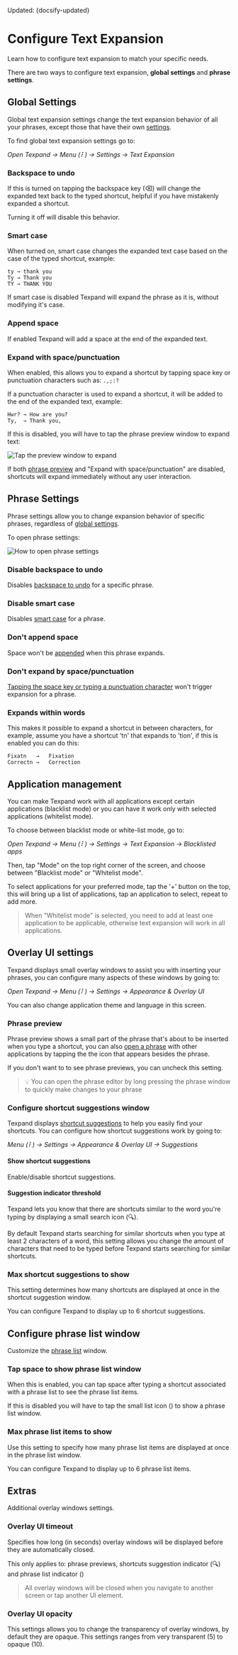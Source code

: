 Updated: {docsify-updated}

# Configure Text Expansion

Learn how to configure text expansion to match your specific needs.

There are two ways to configure text expansion, **global settings** and **phrase settings**.

## Global Settings

Global text expansion settings change the text expansion behavior of all your phrases, except those that have their own [settings](#phrase-settings). 

To find global text expansion settings go to: 

*Open Texpand → Menu (⠇) → Settings → Text Expansion* 

### Backspace to undo

If this is turned on tapping the backspace key (⌫) will change the expanded text back to the typed shortcut, helpful if you have mistakenly expanded a shortcut.

Turning it off will disable this behavior.

### Smart case

When turned on, smart case changes the expanded text case based on the case of the typed shortcut, example:

```
ty → thank you
Ty → Thank you
TY → THANK YOU
```

If smart case is disabled Texpand will expand the phrase as it is, without modifying it's case.

### Append space

If enabled Texpand will add a space at the end of the expanded text.


### Expand with space/punctuation

When enabled, this allows you to expand a shortcut by tapping space key or punctuation characters such as: `.,;:?`

If a punctuation character is used to expand a shortcut, it will be added to the end of the expanded text, example:

```
Hwr? → How are you?
Ty,  → Thank you, 
```

If this is disabled, you will have to tap the phrase preview window to expand text:

![Tap the preview window to expand](img/expand_by_tap.png)

If both [phrase preview](#phrase-preview) and "Expand with space/punctuation" are disabled, shortcuts will expand immediately without any user interaction.


## Phrase Settings

Phrase settings allow you to change expansion behavior of specific phrases, regardless of [global settings](#global-settings).

To open phrase settings:

![How to open phrase settings](img/phrase_settings_steps.png)


### Disable backspace to undo

Disables [backspace to undo](#backspace-to-undo) for a specific phrase.

### Disable smart case

Disables [smart case](#smart-case) for a phrase.

### Don't append space

Space won't be [appended](#append-space) when this phrase expands.

### Don't expand by space/punctuation

[Tapping the space key or typing a punctuation character](#expand-with-spacepunctuation) won't trigger expansion for a phrase.

### Expands within words

This makes it possible to expand a shortcut in between characters, for example, assume you have a shortcut 'tn' that expands to 'tion', if this is enabled you can do this:

```
Fixatn   →   Fixation
Correctn →   Correction
```

## Application management

You can make Texpand work with all applications except certain applications (blacklist mode) or you can have it work only with selected applications (whitelist mode).

To choose between blacklist mode or white-list mode, go to:

*Open Texpand → Menu (⠇) → Settings → Text Expansion → Blacklisted apps* 

Then, tap "Mode" on the top right corner of the screen, and choose between "Blacklist mode" or "Whitelist mode".

To select applications for your preferred mode, tap the '+' button on the top, this will bring up a list of applications, tap an application to select, repeat to add more.


> <i class='bx bx-info-circle'></i>  When "Whitelist mode" is selected, you need to add at least one application to be applicable, otherwise text expansion will work in all applications.

## Overlay UI settings

Texpand displays small overlay windows to assist you with inserting your phrases, you can configure many aspects of these windows by going to:

*Open Texpand → Menu (⠇) → Settings → Appearance & Overlay UI* 

You can also change application theme and language in this screen.


### Phrase preview

Phrase preview shows a small part of the phrase that's about to be inserted when you type a shortcut, you can also [open a phrase](/getting-started?id=opening-your-phrases-with-other-applications ':target=_self') with other applications by tapping the the icon that appears besides the phrase.

If you don't want to to see phrase previews, you can uncheck this setting.

>💡 You can open the phrase editor by long pressing the phrase window to quickly make changes to your phrase


### Configure shortcut suggestions window

Texpand displays [shortcut suggestions](/README?id=shortcut-suggestions) to help you easily find your shortcuts. You can configure how shortcut suggestions work by going to: 

*Menu (⠇) → Settings → Appearance & Overlay UI → Suggestions* 

#### Show shortcut suggestions

Enable/disable shortcut suggestions.

#### Suggestion indicator threshold

Texpand lets you know that there are shortcuts similar to the word you're typing by displaying a small search icon (🔍).

By default Texpand starts searching for similar shortcuts when you type at least 2 characters of a word, this setting allows you change the amount of characters that need to be typed before Texpand starts searching for similar shortcuts.

### Max shortcut suggestions to show

This setting determines how many shortcuts are displayed at once in the shortcut suggestion window. 

You can configure Texpand to display up to 6 shortcut suggestions.

## Configure phrase list window

Customize the [phrase list](/getting-started?id=creating-a-phrase-list ':target=_self') window.

### Tap space to show phrase list window

When this is enabled, you can tap space after typing a shortcut associated with a phrase list to see the phrase list items. 

If this is disabled you will have to tap the small list icon (<i class="bx bx-list-ul"></i>) to show a phrase list window.

### Max phrase list items to show

Use this setting to specify how many phrase list items are displayed at once in the phrase list window. 

You can configure Texpand to display up to 6 phrase list items.


## Extras

Additional overlay windows settings.

### Overlay UI timeout

Specifies how long (in seconds) overlay windows will be displayed before they are automatically closed. 

This only applies to: phrase previews, shortcuts suggestion indicator (🔍) and phrase list indicator (<i class="bx bx-list-ul"></i>)

> <i class='bx bx-info-circle' ></i> All overlay windows will be closed when 
		you navigate to another screen or tap another UI element.


### Overlay UI opacity

This settings allows you to change the transparency of overlay windows, by default they are opaque. This settings ranges from very transparent (5) to opaque (10).




